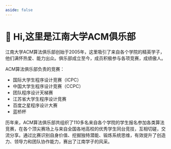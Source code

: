 ```yaml
---
aside: false
---
```


# 👋 Hi,这里是江南大学ACM俱乐部

江南大学ACM算法俱乐部创始于2005年，这里吸引了来自各个学院的精英学子，他们满怀热爱、能力出众。俱乐部成立至今，成员积极参与各项竞赛，成绩傲人。

ACM算法俱乐部负责的竞赛：

- 国际大学生程序设计竞赛（ICPC）
- 中国大学生程序设计竞赛（CCPC）
- 团队程序设计天梯赛
- 江苏省大学生程序设计竞赛
- 百度之星程序设计大赛
- 蓝桥杯

历年来，ACM算法俱乐部共组织了110多名来自各个学院的学生报名参加各类算法竞赛，在各个顶尖赛场上与来自全国各地高校的优秀学生同台竞技，互相切磋，交流分享。通过比赛识别自身价值、挖掘独特潜能、锻炼系统思维，有效提升了创造力、领导力和团队协作能力，赛出了江南学子的风采。
